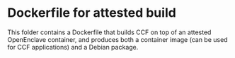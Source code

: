 # Dockerfile for attested build

This folder contains a Dockerfile that builds CCF on top of an attested OpenEnclave container, and produces both a container image (can be used for CCF applications) and a Debian package.


